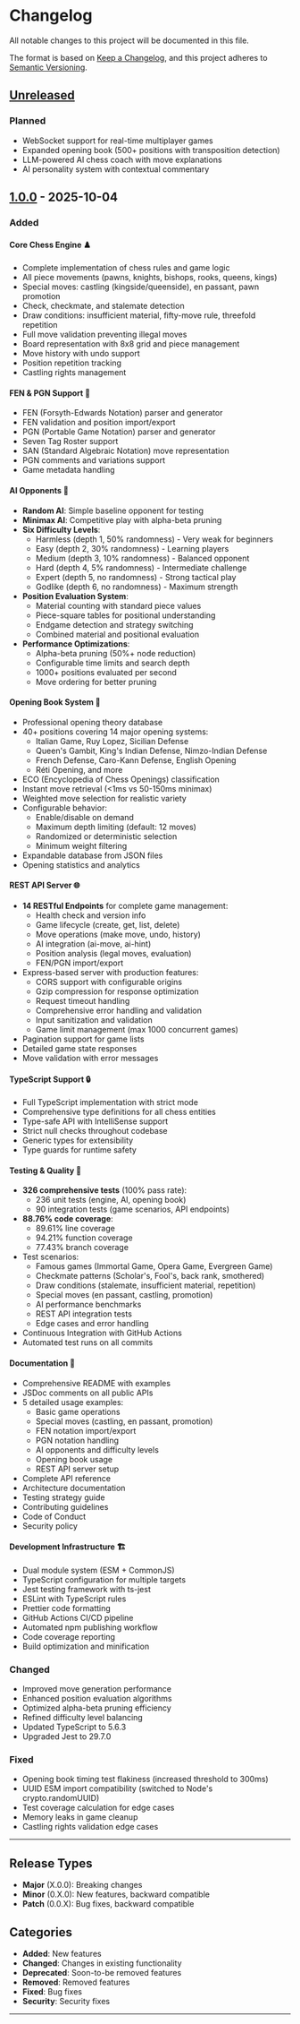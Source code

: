 # Changelog

All notable changes to this project will be documented in this file.

The format is based on [Keep a Changelog](https://keepachangelog.com/en/1.0.0/),
and this project adheres to [Semantic Versioning](https://semver.org/spec/v2.0.0.html).

## [Unreleased]

### Planned

- WebSocket support for real-time multiplayer games
- Expanded opening book (500+ positions with transposition detection)
- LLM-powered AI chess coach with move explanations
- AI personality system with contextual commentary

## [1.0.0] - 2025-10-04

### Added

#### Core Chess Engine ♟️

- Complete implementation of chess rules and game logic
- All piece movements (pawns, knights, bishops, rooks, queens, kings)
- Special moves: castling (kingside/queenside), en passant, pawn promotion
- Check, checkmate, and stalemate detection
- Draw conditions: insufficient material, fifty-move rule, threefold repetition
- Full move validation preventing illegal moves
- Board representation with 8x8 grid and piece management
- Move history with undo support
- Position repetition tracking
- Castling rights management

#### FEN & PGN Support 📝

- FEN (Forsyth-Edwards Notation) parser and generator
- FEN validation and position import/export
- PGN (Portable Game Notation) parser and generator
- Seven Tag Roster support
- SAN (Standard Algebraic Notation) move representation
- PGN comments and variations support
- Game metadata handling

#### AI Opponents 🤖

- **Random AI**: Simple baseline opponent for testing
- **Minimax AI**: Competitive play with alpha-beta pruning
- **Six Difficulty Levels**:
  - Harmless (depth 1, 50% randomness) - Very weak for beginners
  - Easy (depth 2, 30% randomness) - Learning players
  - Medium (depth 3, 10% randomness) - Balanced opponent
  - Hard (depth 4, 5% randomness) - Intermediate challenge
  - Expert (depth 5, no randomness) - Strong tactical play
  - Godlike (depth 6, no randomness) - Maximum strength
- **Position Evaluation System**:
  - Material counting with standard piece values
  - Piece-square tables for positional understanding
  - Endgame detection and strategy switching
  - Combined material and positional evaluation
- **Performance Optimizations**:
  - Alpha-beta pruning (50%+ node reduction)
  - Configurable time limits and search depth
  - 1000+ positions evaluated per second
  - Move ordering for better pruning

#### Opening Book System 📖

- Professional opening theory database
- 40+ positions covering 14 major opening systems:
  - Italian Game, Ruy Lopez, Sicilian Defense
  - Queen's Gambit, King's Indian Defense, Nimzo-Indian Defense
  - French Defense, Caro-Kann Defense, English Opening
  - Réti Opening, and more
- ECO (Encyclopedia of Chess Openings) classification
- Instant move retrieval (<1ms vs 50-150ms minimax)
- Weighted move selection for realistic variety
- Configurable behavior:
  - Enable/disable on demand
  - Maximum depth limiting (default: 12 moves)
  - Randomized or deterministic selection
  - Minimum weight filtering
- Expandable database from JSON files
- Opening statistics and analytics

#### REST API Server 🌐

- **14 RESTful Endpoints** for complete game management:
  - Health check and version info
  - Game lifecycle (create, get, list, delete)
  - Move operations (make move, undo, history)
  - AI integration (ai-move, ai-hint)
  - Position analysis (legal moves, evaluation)
  - FEN/PGN import/export
- Express-based server with production features:
  - CORS support with configurable origins
  - Gzip compression for response optimization
  - Request timeout handling
  - Comprehensive error handling and validation
  - Input sanitization and validation
  - Game limit management (max 1000 concurrent games)
- Pagination support for game lists
- Detailed game state responses
- Move validation with error messages

#### TypeScript Support 🔒

- Full TypeScript implementation with strict mode
- Comprehensive type definitions for all chess entities
- Type-safe API with IntelliSense support
- Strict null checks throughout codebase
- Generic types for extensibility
- Type guards for runtime safety

#### Testing & Quality 🧪

- **326 comprehensive tests** (100% pass rate):
  - 236 unit tests (engine, AI, opening book)
  - 90 integration tests (game scenarios, API endpoints)
- **88.76% code coverage**:
  - 89.61% line coverage
  - 94.21% function coverage
  - 77.43% branch coverage
- Test scenarios:
  - Famous games (Immortal Game, Opera Game, Evergreen Game)
  - Checkmate patterns (Scholar's, Fool's, back rank, smothered)
  - Draw conditions (stalemate, insufficient material, repetition)
  - Special moves (en passant, castling, promotion)
  - AI performance benchmarks
  - REST API integration tests
  - Edge cases and error handling
- Continuous Integration with GitHub Actions
- Automated test runs on all commits

#### Documentation 📖

- Comprehensive README with examples
- JSDoc comments on all public APIs
- 5 detailed usage examples:
  - Basic game operations
  - Special moves (castling, en passant, promotion)
  - FEN notation import/export
  - PGN notation handling
  - AI opponents and difficulty levels
  - Opening book usage
  - REST API server setup
- Complete API reference
- Architecture documentation
- Testing strategy guide
- Contributing guidelines
- Code of Conduct
- Security policy

#### Development Infrastructure 🏗️

- Dual module system (ESM + CommonJS)
- TypeScript configuration for multiple targets
- Jest testing framework with ts-jest
- ESLint with TypeScript rules
- Prettier code formatting
- GitHub Actions CI/CD pipeline
- Automated npm publishing workflow
- Code coverage reporting
- Build optimization and minification

### Changed

- Improved move generation performance
- Enhanced position evaluation algorithms
- Optimized alpha-beta pruning efficiency
- Refined difficulty level balancing
- Updated TypeScript to 5.6.3
- Upgraded Jest to 29.7.0

### Fixed

- Opening book timing test flakiness (increased threshold to 300ms)
- UUID ESM import compatibility (switched to Node's crypto.randomUUID)
- Test coverage calculation for edge cases
- Memory leaks in game cleanup
- Castling rights validation edge cases

---

## Release Types

- **Major** (X.0.0): Breaking changes
- **Minor** (0.X.0): New features, backward compatible
- **Patch** (0.0.X): Bug fixes, backward compatible

## Categories

- **Added**: New features
- **Changed**: Changes in existing functionality
- **Deprecated**: Soon-to-be removed features
- **Removed**: Removed features
- **Fixed**: Bug fixes
- **Security**: Security fixes

---

[Unreleased]: https://github.com/RumenDamyanov/npm-chess/compare/v1.0.0...HEAD
[1.0.0]: https://github.com/RumenDamyanov/npm-chess/releases/tag/v1.0.0
